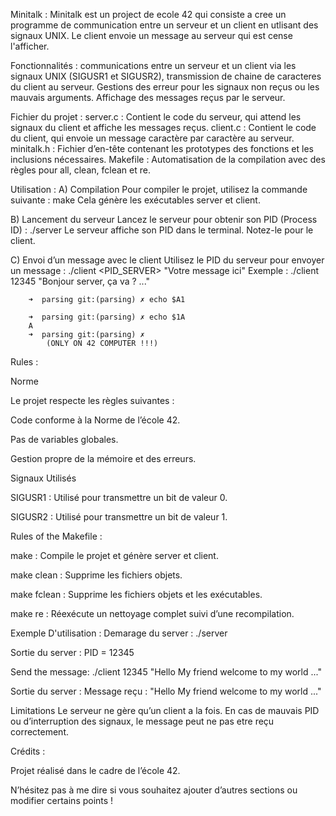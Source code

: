 Minitalk :
Minitalk est un project de ecole 42 qui consiste a cree un programme de communication entre un serveur et un client en utlisant des signaux UNIX. Le client envoie un message au serveur qui est cense l'afficher.

Fonctionnalités :
communications entre un serveur et un client via les signaux UNIX (SIGUSR1 et SIGUSR2), transmission de chaine de caracteres du client au serveur.
Gestions des erreur pour les signaux non reçus ou les mauvais arguments.
Affichage des messages reçus par le serveur.

Fichier du projet :
  server.c : Contient le code du serveur, qui attend les signaux du client et affiche les messages reçus.
  client.c : Contient le code du client, qui envoie un message caractère par caractère au serveur.
  minitalk.h : Fichier d’en-tête contenant les prototypes des fonctions et les inclusions nécessaires.
  Makefile : Automatisation de la compilation avec des règles pour all, clean, fclean et re.

Utilisation :
 A) Compilation
Pour compiler le projet, utilisez la commande suivante :
			make
Cela génère les exécutables server et client.

 B) Lancement du serveur
Lancez le serveur pour obtenir son PID (Process ID) :
			./server
Le serveur affiche son PID dans le terminal. Notez-le pour le client.

 C) Envoi d’un message avec le client
Utilisez le PID du serveur pour envoyer un message :
			./client <PID_SERVER> "Votre message ici"
Exemple :
			./client 12345 "Bonjour server, ça va ? ..."


		➜  parsing git:(parsing) ✗ echo $A1  

		➜  parsing git:(parsing) ✗ echo $1A
		A
		➜  parsing git:(parsing) ✗ 
			(ONLY ON 42 COMPUTER !!!)

Rules :

Norme

Le projet respecte les règles suivantes :
  
  Code conforme à la Norme de l’école 42.
  
  Pas de variables globales.
  
  Gestion propre de la mémoire et des erreurs.

Signaux Utilisés
  
  SIGUSR1 : Utilisé pour transmettre un bit de valeur 0.
  
  SIGUSR2 : Utilisé pour transmettre un bit de valeur 1.



Rules of the Makefile :

make : Compile le projet et génère server et client.

make clean : Supprime les fichiers objets.

make fclean : Supprime les fichiers objets et les exécutables.

make re : Réexécute un nettoyage complet suivi d’une recompilation.


Exemple D'utilisation :
  Demarage du server :
			./server

  Sortie du server :
			PID = 12345

  Send the message:
			./client 12345 "Hello My friend welcome to my world ..."

  Sortie du server :
			Message reçu : "Hello My friend welcome to my world ..."
	
Limitations
  Le serveur ne gère qu’un client a la fois.
  En cas de mauvais PID ou d’interruption des signaux, le message peut ne pas etre reçu correctement.


Crédits :

Projet réalisé dans le cadre de l’école 42.

N’hésitez pas à me dire si vous souhaitez ajouter d’autres sections ou modifier certains points !